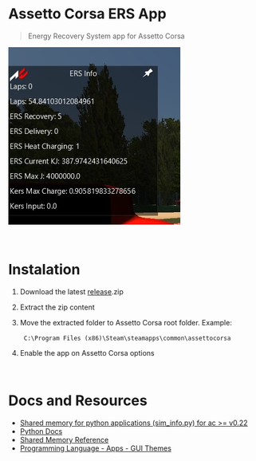 # Assetto Corsa ERS App

> Energy Recovery System app for Assetto Corsa

![App screenshot](./pics/screenshot.jpg)

<br>

# Instalation

1. Download the latest [release](https://github.com/LucasWander/Assetto-Corsa-ERS-App/releases).zip
2. Extract the zip content
3. Move the extracted folder to Assetto Corsa root folder. Example:

        C:\Program Files (x86)\Steam\steamapps\common\assettocorsa
4. Enable the app on Assetto Corsa options

<br>

# Docs and Resources

- [Shared memory for python applications (sim_info.py) for ac >= v0.22](https://www.assettocorsa.net/forum/index.php?threads/shared-memory-for-python-applications-sim_info-py-for-ac-v0-22.11382/)
- [Python Docs](https://www.assettocorsa.net/forum/index.php?threads/python-doc-update-25-05-2017.517/)
- [Shared Memory Reference](https://www.assettocorsa.net/forum/index.php?threads/shared-memory-reference-25-05-2017.3352/)
- [Programming Language - Apps - GUI Themes](https://www.assettocorsa.net/forum/index.php?forums/programming-language-apps-gui-themes.22/)
